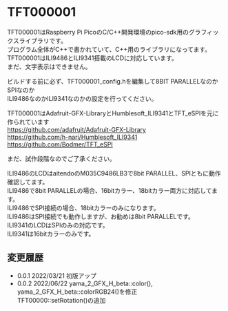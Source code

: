 # TFT000001

TFT000001はRaspberry Pi PicoのC/C++開発環境のpico-sdk用のグラフィックスライブラリです。  
プログラム全体がC++で書かれていて、C++用のライブラリになってます。  
TFT000001はILI9486とILI9341搭載のLCDに対応しています。  
まだ、文字表示はできません。  

ビルドする前に必ず、TFT000001_config.hを編集して8BIT PARALLELなのかSPIなのか  
ILI9486なのかILI9341なのかの設定を行ってください。  

TFT000001はAdafruit-GFX-LibraryとHumblesoft_ILI9341とTFT_eSPIを元に作られています  
    <https://github.com/adafruit/Adafruit-GFX-Library>  
    <https://github.com/h-nari/Humblesoft_ILI9341>  
    <https://github.com/Bodmer/TFT_eSPI>  

まだ、試作段階なのでご了承ください。

ILI9486のLCDはaitendoのM035C9486LB3で8bit PARALLEL、SPIともに動作確認してます。  
ILI9486で8bit PARALLELの場合、16bitカラー、18bitカラー両方に対応してます。  
ILI9486でSPI接続の場合、18bitカラーのみになります。  
ILI9486はSPI接続でも動作しますが、お勧めは8bit PARALLELです。  
ILI9341のLCDはSPIのみの対応です。  
ILI9341は16bitカラーのみです。  

## 変更履歴
* 0.0.1          2022/03/21 初版アップ  
* 0.0.2          2022/06/22 yama_2_GFX_H_beta::color(), yama_2_GFX_H_beta::colorRGB24()を修正  
                            TFT00000::setRotation()の追加  
